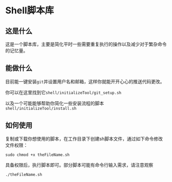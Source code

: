 # Shell脚本库

## 这是什么

这是一个脚本库，主要是简化平时一些需要重复执行的操作以及减少对于繁杂命令的记忆量。

## 能做什么

目前能一键安装`git`并设置用户名和邮箱，这样你就能开开心心的推送代码更改。

你可以在这里找到它`shell/initializeTool/git_setup.sh`

以及一个可能能够帮助你简化一些安装流程的脚本`shell/initializeTool/install.sh`

## 如何使用

复制或下载你想使用的脚本，在工作目录下创建sh脚本文件，通过如下命令修改文件权限：

```
sudo chmod +x theFileName.sh
```

具备权限后，执行脚本即可。部分脚本可能有命令行输入需求，请注意观察

```
./theFileName.sh
```
